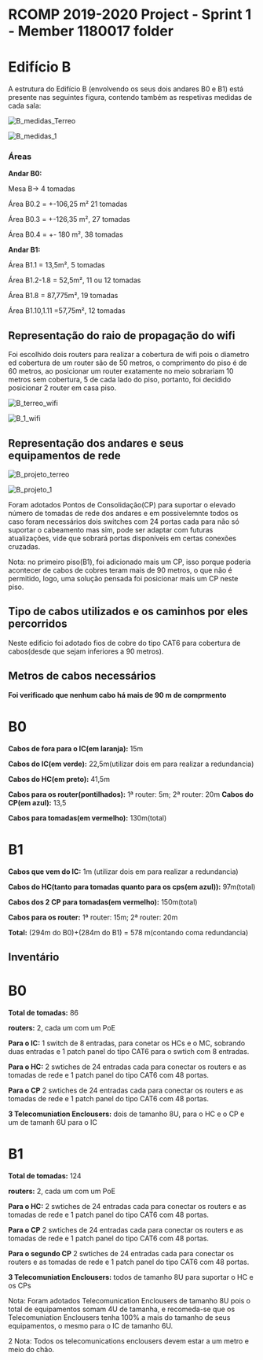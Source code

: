 
RCOMP 2019-2020 Project - Sprint 1 - Member 1180017 folder
===========================================
# Edifício B #

A estrutura do Edifício B (envolvendo os seus dois andares B0 e B1) está presente nas seguintes figura, contendo também as respetivas medidas de cada sala:

![B_medidas_Terreo](/doc/sprint1/1180017/Figuras_aux/B_medidas_Terreo.png)

![B_medidas_1](/doc/sprint1/1180017/Figuras_aux/B_medidas_1.png)



### Áreas ###
**Andar B0:**

Mesa B-> 4 tomadas

Área B0.2 = +-106,25 m² 21 tomadas

Área B0.3 = +-126,35 m², 27 tomadas

Área B0.4 = +- 180 m², 38 tomadas


**Andar B1:**

Área B1.1 = 13,5m², 5 tomadas

Área B1.2-1.8 = 52,5m², 11 ou 12 tomadas

Área  B1.8 = 87,775m², 19 tomadas

Área  B1.10,1.11 =57,75m², 12 tomadas

## Representação do raio de propagação do wifi

Foi escolhido dois routers para realizar a cobertura de wifi pois o diametro ed cobertura de um router são de 50 metros, o comprimento do piso é de 60 metros, ao posicionar um router exatamente no meio sobrariam
10 metros sem cobertura, 5 de cada lado do piso, portanto, foi decidido posicionar 2 router em casa piso.

![B_terreo_wifi](/doc/sprint1/1180017/Figuras_aux/B_terreo_wifi.PNG)

![B_1_wifi](/doc/sprint1/1180017/Figuras_aux/B_1_wifi.PNG)

## Representação dos andares e seus equipamentos de rede

![B_projeto_terreo](/doc/sprint1/1180017/Figuras_aux/B_projeto_terreo.PNG)

![B_projeto_1](/doc/sprint1/1180017/Figuras_aux/B_projeto_1.PNG)

Foram adotados Pontos de Consolidação(CP) para suportar o elevado número de tomadas de rede dos andares e em possivelemnte todos os caso foram necessários dois switches com 24 portas cada
para não só suportar o cabeamento mas sim, pode ser adaptar com futuras atualizações, vide que sobrará portas disponíveis em certas conexões cruzadas.

Nota: no primeiro piso(B1), foi adicionado mais um CP, isso porque poderia acontecer de cabos de cobres teram mais de 90 metros, o que não é permitido, logo, uma solução pensada
foi posicionar mais um CP neste piso.

## Tipo de cabos utilizados e os caminhos por eles percorridos
Neste edificio foi adotado fios de cobre do tipo CAT6 para cobertura de cabos(desde que sejam inferiores a 90 metros).

## Metros de cabos necessários
**Foi verificado que nenhum cabo há mais de 90 m de comprmento**
# B0
**Cabos de fora para o IC(em laranja):** 15m

**Cabos do IC(em verde):** 22,5m(utilizar dois em para realizar a redundancia)

**Cabos do HC(em preto):** 41,5m

**Cabos para os router(pontilhados):** 1ª router: 5m; 2ª router: 20m
**Cabos do CP(em azul):**  13,5

**Cabos para tomadas(em vermelho):** 130m(total)

# B1
**Cabos que vem do IC:** 1m (utilizar dois em para realizar a redundancia)

**Cabos do HC(tanto para tomadas quanto para os cps(em azul)):** 97m(total)

**Cabos dos 2 CP para tomadas(em vermelho):** 150m(total)

**Cabos para os router:** 1ª router: 15m; 2ª router: 20m

**Total:** (294m do B0)+(284m do B1) = 578 m(contando coma redundancia)

## Inventário
# B0

**Total de tomadas:** 86

**routers:** 2, cada um com um PoE

**Para o IC:** 1 switch de 8 entradas, para conetar os HCs e o MC, sobrando duas entradas e 1 patch panel do tipo CAT6 para o swtich com 8 entradas.

**Para o HC:** 2 swtiches de 24 entradas cada para conectar os routers e as tomadas de rede e 1 patch panel do tipo CAT6 com 48 portas.

**Para o CP** 2 swtiches de 24 entradas cada para conectar os routers e as tomadas de rede e 1 patch panel do tipo CAT6 com 48 portas.

**3 Telecomuniation Enclousers:** dois de tamanho 8U, para o HC e o CP e um de tamanh 6U para o IC


# B1

**Total de tomadas:** 124

**routers:** 2, cada um com um PoE

**Para o HC:**  2 swtiches de 24 entradas cada para conectar os routers e as tomadas de rede e 1 patch panel do tipo CAT6 com 48 portas.

**Para o CP**  2 swtiches de 24 entradas cada para conectar os routers e as tomadas de rede e 1 patch panel do tipo CAT6 com 48 portas.

**Para o segundo CP**  2 swtiches de 24 entradas cada para conectar os routers e as tomadas de rede e 1 patch panel do tipo CAT6 com 48 portas.

**3 Telecomuniation Enclousers:** todos de tamanho 8U para suportar o HC e os CPs

Nota: Foram adotados Telecomunication Enclousers de tamanho 8U pois o total de equipamentos somam 4U de tamanha, e recomeda-se que os Telecomuniation Enclousers tenha 100% a mais do tamanho 
de seus equipamentos, o mesmo para o IC de tamanho 6U.

2 Nota: Todos os telecomunications enclousers devem estar a um metro e meio do chão.



